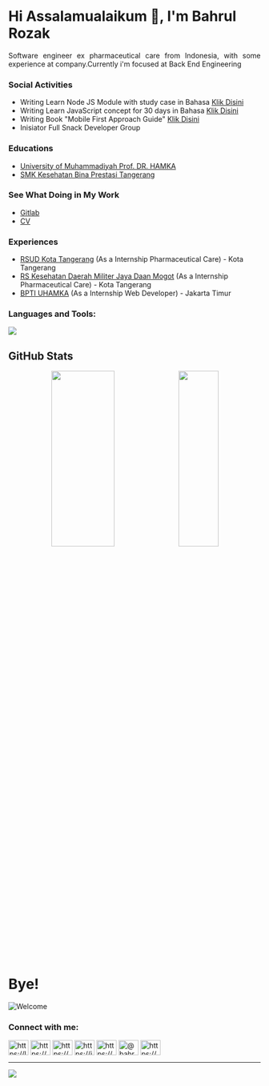<h1 align="left">Hi Assalamualaikum 👋, I'm Bahrul Rozak</h1>
<p align="justify">Software engineer ex pharmaceutical care from Indonesia, with some experience at company.Currently i'm focused at Back End Engineering</P>

<!-- [![Omid Nikrah Medium](https://github-readme-medium.vercel.app/?username=bahrulrozak)](https://medium.com/@bahrulrozak) -->

### Social Activities

- Writing Learn Node JS Module with study case in Bahasa [Klik Disini](https://github.com/Bahrul-Rozak/Belajar-Node-JS)
- Writing Learn JavaScript concept for 30 days in Bahasa  [Klik Disini](https://github.com/Bahrul-Rozak/30-Hari-JavaScript-Ramadhan-Edition)
- Writing Book "Mobile First Approach Guide" [Klik Disini](https://www.researchgate.net/publication/366657605_Mobile_First_Approach_Guide)
- Inisiator Full Snack Developer Group

### Educations

- [University of Muhammadiyah Prof. DR. HAMKA](https://uhamka.ac.id/) 
- [SMK Kesehatan Bina Prestasi Tangerang](https://www.instagram.com/smkkesbipta/?hl=en) 

### See What Doing in My Work
- [Gitlab](https://gitlab.com/users/bahrulrozak1453/projects)
- [CV](https://docs.google.com/document/d/1H80l7JTeoq7NZpMiNVIWpFoe-xc0yCWJHaHFb49J9wo/edit?usp=sharing)

### Experiences

- [RSUD Kota Tangerang](https://rsud.tangerangkota.go.id/) (As a Internship Pharmaceutical Care) - Kota Tangerang
- [RS Kesehatan Daerah Militer Jaya Daan Mogot](https://www.instagram.com/rsdaanmogot/?hl=en) (As a Internship Pharmaceutical Care) - Kota Tangerang
- [BPTI UHAMKA](https://bpti.uhamka.ac.id/) (As a Internship Web Developer) - Jakarta Timur


<h3 align="left">Languages and Tools:</h3>
<p align="left">
  <a href="https://skillicons.dev">
    <img src="https://skillicons.dev/icons?i=bootstrap,js,php,python,laravel,nodejs,postman,mysql" />
  </a>
</p>



## GitHub Stats
<p align="center">
<img src="https://github-readme-activity-graph.cyclic.app/graph?username=Bahrul-Rozak&theme=dracula"  width="50%" height="30%">
<img src="https://streak-stats.demolab.com?user=Bahrul-Rozak&theme=radical"  width="40%" height="30%">
</P>
                                                                                                                                                                     
# Bye!
<!-- <img align='left' src="https://i.pinimg.com/originals/72/3f/e9/723fe9bf86184230f7286634f3b74543.gif" width="230"> -->
![Welcome](https://i.pinimg.com/originals/72/3f/e9/723fe9bf86184230f7286634f3b74543.gif) 
 
 
<h3 align="left">Connect with me:</h3>
<p align="left">
<a href="https://linkedin.com/in/bahrul-rozak" target="blank"><img align="center" src="https://raw.githubusercontent.com/rahuldkjain/github-profile-readme-generator/master/src/images/icons/Social/linked-in-alt.svg" alt="https://linkedin.com/in/bahrul-rozak" height="30" width="40" /></a>
<a href="https://stackoverflow.com/users/21904850/rozak" target="blank"><img align="center" src="https://raw.githubusercontent.com/rahuldkjain/github-profile-readme-generator/master/src/images/icons/Social/stack-overflow.svg" alt="https://stackoverflow.com/users/20835639/bahrul-rozak" height="30" width="40" /></a>
<a href="https://www.facebook.com/people/bahrul-rozak/100089773847661/" target="blank"><img align="center" src="https://raw.githubusercontent.com/rahuldkjain/github-profile-readme-generator/master/src/images/icons/Social/facebook.svg" alt="https://www.facebook.com/people/bahrul-rozak/100089773847661/" height="30" width="40" /></a>
<a href="https://instagram.com/rozak.dexamethasone" target="blank"><img align="center" src="https://raw.githubusercontent.com/rahuldkjain/github-profile-readme-generator/master/src/images/icons/Social/instagram.svg" alt="https://instagram.com/rozak.dexamethasone" height="30" width="40" /></a>
<a href="https://dribbble.com/bahrulrozak078" target="blank"><img align="center" src="https://raw.githubusercontent.com/rahuldkjain/github-profile-readme-generator/master/src/images/icons/Social/dribbble.svg" alt="https://dribbble.com/rozak13/collections" height="30" width="40" /></a>
<a href="https://medium.com/@bahrulrozak" target="blank"><img align="center" src="https://raw.githubusercontent.com/rahuldkjain/github-profile-readme-generator/master/src/images/icons/Social/medium.svg" alt="@bahrulrozak" height="30" width="40" /></a>
<a href="https://www.youtube.com/@bahrulrozak078" target="blank"><img align="center" src="https://raw.githubusercontent.com/rahuldkjain/github-profile-readme-generator/master/src/images/icons/Social/youtube.svg" alt="https://www.youtube.com/@bahrulrozak078" height="30" width="40" /></a>
</p>

---
[![](https://visitcount.itsvg.in/api?id=Bahrul-Rozak&icon=0&color=0)](https://visitcount.itsvg.in)

<!-- Proudly created with GPRM ( https://gprm.itsvg.in ) -->
